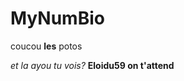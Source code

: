 # MyNumBio

coucou <b>les</b> potos</br>

<a hreflolilol>
  <i>et la ayou tu vois?</i>
  <b> Eloidu59 on t'attend</b>
